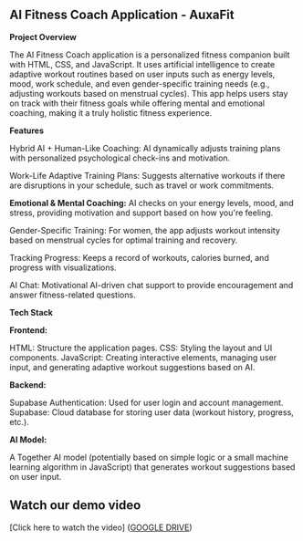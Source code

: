 ## AI Fitness Coach Application - AuxaFit


**Project Overview**

The AI Fitness Coach application is a personalized fitness companion built with HTML, CSS, and JavaScript. It uses artificial intelligence to create adaptive workout routines based on user inputs such as energy levels, mood, work schedule, and even gender-specific training needs (e.g., adjusting workouts based on menstrual cycles). This app helps users stay on track with their fitness goals while offering mental and emotional coaching, making it a truly holistic fitness experience.

**Features**

Hybrid AI + Human-Like Coaching:
     AI dynamically adjusts training plans with personalized psychological check-ins and motivation.

Work-Life Adaptive Training Plans:
     Suggests alternative workouts if there are disruptions in your schedule, such as travel or work commitments.

**Emotional & Mental Coaching:**
     AI checks on your energy levels, mood, and stress, providing motivation and support based on how you're feeling.

Gender-Specific Training:
     For women, the app adjusts workout intensity based on menstrual cycles for optimal training and recovery.

Tracking Progress:
     Keeps a record of workouts, calories burned, and progress with visualizations.

AI Chat:
     Motivational AI-driven chat support to provide encouragement and answer fitness-related questions.

****Tech Stack****

**Frontend:**

HTML: Structure the application pages.
CSS: Styling the layout and UI components.
JavaScript: Creating interactive elements, managing user input, and generating adaptive workout suggestions based on AI.

**Backend:**

Supabase Authentication: Used for user login and account management.
Supabase: Cloud database for storing user data (workout history, progress, etc.).

**AI Model:**

A Together AI model (potentially based on simple logic or a small machine learning algorithm in JavaScript) that generates workout suggestions based on user input.



## Watch our demo video

[Click here to watch the video] ([GOOGLE DRIVE](https://drive.google.com/file/d/1sPdJrlE01TFETYFfUz57plXcV3w0nTuJ/view?usp=drive_link))



